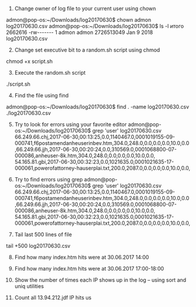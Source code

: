 1. Change owner of log file to your current user using chown

admon@pop-os:~/Downloads/log20170630$ chown admon log20170630.csv
admon@pop-os:~/Downloads/log20170630$ ls -l
итого 2662616
-rw------- 1 admon admon 2726513049 Jan  9  2018 log20170630.csv

2. Change set executive bit to a random.sh script using chmod

chmod +x script.sh

3. Execute the random.sh script

./script.sh 

4. Find the file using find

admon@pop-os:~/Downloads/log20170630$ find . -name log20170630.csv
./log20170630.csv


5. Try to look for errors using your favorite editor
admon@pop-os:~/Downloads/log20170630$ grep 'user' log20170630.csv
66.249.66.chj,2017-06-30,00:13:25,0.0,1140467.0,0001019155-09-000741,f6postamendanheuserinbev.htm,304.0,248.0,0.0,0.0,0.0,10.0,0.0,66.249.66.jjh,2017-06-30,00:20:24,0.0,310569.0,0001068800-07-000086,anheuser-8k.htm,304.0,248.0,0.0,0.0,0.0,10.0,0.0,
54.165.81.gbi,2017-06-30,00:32:23,0.0,1021635.0,0001021635-17-000061,powerofattorney-hauserplai.txt,200.0,2087.0,0.0,0.0,0.0,10.0,0.0,

6. Try to find errors using grep
admon@pop-os:~/Downloads/log20170630$ grep 'user' log20170630.csv
66.249.66.chj,2017-06-30,00:13:25,0.0,1140467.0,0001019155-09-000741,f6postamendanheuserinbev.htm,304.0,248.0,0.0,0.0,0.0,10.0,0.0,66.249.66.jjh,2017-06-30,00:20:24,0.0,310569.0,0001068800-07-000086,anheuser-8k.htm,304.0,248.0,0.0,0.0,0.0,10.0,0.0,
54.165.81.gbi,2017-06-30,00:32:23,0.0,1021635.0,0001021635-17-000061,powerofattorney-hauserplai.txt,200.0,2087.0,0.0,0.0,0.0,10.0,0.0,

7. Tail last 500 lines of file

 tail  +500 log20170630.csv


8. Find how many index.htm hits were at 30.06.2017 14:00


9. Find how many index.htm hits were at 30.06.2017 17:00-18:00

10. Show the number of times each IP shows up in the log – using sort and uniq utilities

11. Count all 13.94.212.jdf IP hits us